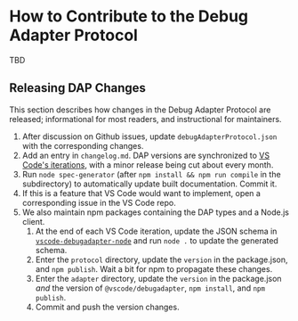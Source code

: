 # How to Contribute to the Debug Adapter Protocol

TBD

## Releasing DAP Changes

This section describes how changes in the Debug Adapter Protocol are released; informational for most readers, and instructional for maintainers.

1. After discussion on Github issues, update `debugAdapterProtocol.json` with the corresponding changes.
1. Add an entry in `changelog.md`. DAP versions are synchronized to [VS Code's iterations](https://github.com/microsoft/vscode/wiki/Development-Process), with a minor release being cut about every month.
1. Run `node spec-generator` (after `npm install && npm run compile` in the subdirectory) to automatically update built documentation. Commit it.
1. If this is a feature that VS Code would want to implement, open a corresponding issue in the VS Code repo.
1. We also maintain npm packages containing the DAP types and a Node.js client.
    1. At the end of each VS Code iteration, update the JSON schema in [`vscode-debugadapter-node`](https://github.com/microsoft/vscode-debugadapter-node) and run `node .` to update the generated schema.
    1. Enter the `protocol` directory, update the `version` in the package.json, and `npm publish`. Wait a bit for npm to propagate these changes.
    1. Enter the `adapter` directory, update the `version` in the package.json _and_ the version of `@vscode/debugadapter`, `npm install`, and `npm publish`.
    1. Commit and push the version changes.

